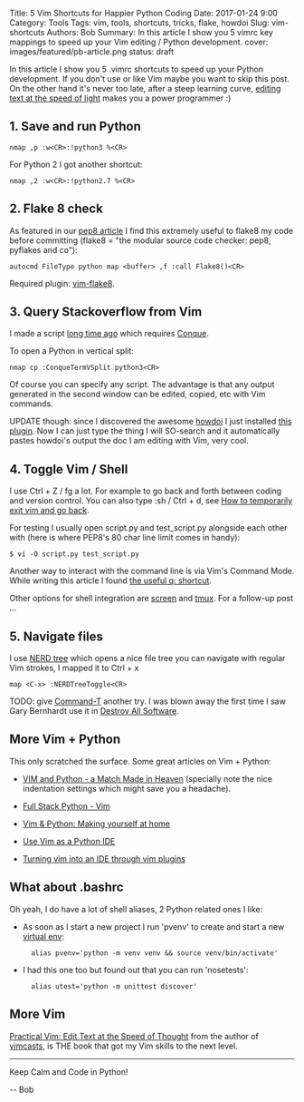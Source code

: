 Title: 5 Vim Shortcuts for Happier Python Coding
Date: 2017-01-24 9:00
Category: Tools
Tags: vim, tools, shortcuts, tricks, flake, howdoi
Slug: vim-shortcuts
Authors: Bob
Summary: In this article I show you 5 vimrc key mappings to speed up your Vim editing / Python development. 
cover: images/featured/pb-article.png
status: draft

In this article I show you 5 .vimrc shortcuts to speed up your Python development. If you don't use or like Vim maybe you want to skip this post. On the other hand it's never too late, after a steep learning curve, [editing text at the speed of light](https://pragprog.com/book/dnvim/practical-vim) makes you a power programmer :)

## 1. Save and run Python

	nmap ,p :w<CR>:!python3 %<CR>

For Python 2 I got another shortcut:

    nmap ,2 :w<CR>:!python2.7 %<CR>

## 2. Flake 8 check

As featured in our [pep8 article](http://pybit.es/pep8.html) I find this extremely useful to flake8 my code before committing (flake8 = "the modular source code checker: pep8, pyflakes and co"):

    autocmd FileType python map <buffer> ,f :call Flake8()<CR>

Required plugin: [vim-flake8](https://github.com/nvie/vim-flake8).

## 3. Query Stackoverflow from Vim

I made a script [long time ago](http://bobbelderbos.com/2013/01/search-copy-stackoverflow-data-in-vim-with-conque/) which requires [Conque](https://github.com/vim-scripts/Conque-Shell). 

To open a Python in vertical split: 

    nmap cp :ConqueTermVSplit python3<CR>

Of course you can specify any script. The advantage is that any output generated in the second window can be edited, copied, etc with Vim commands.

UPDATE though: since I discovered the awesome [howdoi](https://github.com/gleitz/howdoi) I just installed [this plugin](https://github.com/laurentgoudet/vim-howdoi). Now I can just type the thing I will SO-search and it automatically pastes howdoi's output the doc I am editing with Vim, very cool.

## 4. Toggle Vim / Shell

I use Ctrl + Z / fg a lot. For example to go back and forth between coding and version control. You can also type :sh / Ctrl + d, see [How to temporarily exit vim and go back](http://stackoverflow.com/questions/1879219/how-to-temporarily-exit-vim-and-go-back). 

For testing I usually open script.py and test_script.py alongside each other with (here is where PEP8's 80 char line limit comes in handy):
	
	$ vi -O script.py test_script.py

Another way to interact with the command line is via Vim's Command Mode. While writing this article I found [the useful q: shortcut](http://stackoverflow.com/questions/6920943/navigating-in-vims-command-mode).

Other options for shell integration are [screen](http://www.vim.org/scripts/script.php?script_id=2711) and [tmux](https://tmux.github.io). For a follow-up post ...

## 5. Navigate files

I use [NERD tree](https://github.com/scrooloose/nerdtree) which opens a nice file tree you can navigate with regular Vim strokes, I mapped it to Ctrl + x

    map <C-x> :NERDTreeToggle<CR>

TODO: give [Command-T](https://github.com/wincent/command-t) another try. I was blown away the first time I saw Gary Bernhardt use it in [Destroy All Software](https://www.destroyallsoftware.com/screencasts).

## More Vim + Python

This only scratched the surface. Some great articles on Vim + Python: 

* [VIM and Python - a Match Made in Heaven](https://realpython.com/blog/python/vim-and-python-a-match-made-in-heaven/) (specially note the nice indentation settings which might save you a headache).

* [Full Stack Python - Vim](https://www.fullstackpython.com/vim.html)

* [Vim & Python: Making yourself at home](https://justin.abrah.ms/vim/vim_and_python.html)

* [Use Vim as a Python IDE](http://liuchengxu.org/posts/use-vim-as-a-python-ide/)

* [Turning vim into an IDE through vim plugins](https://www.safaribooksonline.com/blog/2014/11/23/way-vim-ide/)

## What about .bashrc

Oh yeah, I do have a lot of shell aliases, 2 Python related ones I like:

* As soon as I start a new project I run 'pvenv' to create and start a new [virtual env](http://pybit.es/the-beauty-of-virtualenv.html):

		alias pvenv='python -m venv venv && source venv/bin/activate'

* I had this one too but found out that you can run 'nosetests':

		alias utest='python -m unittest discover'

## More Vim

[Practical Vim: Edit Text at the Speed of Thought](https://www.amazon.com/Practical-Vim-Edit-Speed-Thought/dp/1680501275/ref=sr_1_1?ie=UTF8&qid=1490269692&sr=8-1&keywords=practical+vim) from the author of [vimcasts](http://vimcasts.org), is THE book that got my Vim skills to the next level.

---

Keep Calm and Code in Python!

-- Bob
